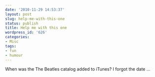 ```yaml
---
date: '2010-11-29 14:53:37'
layout: post
slug: help-me-with-this-one
status: publish
title: Help me with this one
wordpress_id: '626'
categories:
- Misc
tags:
- fun
- humour
---
```


When was the The Beatles catalog added to iTunes? I forgot the date ...
